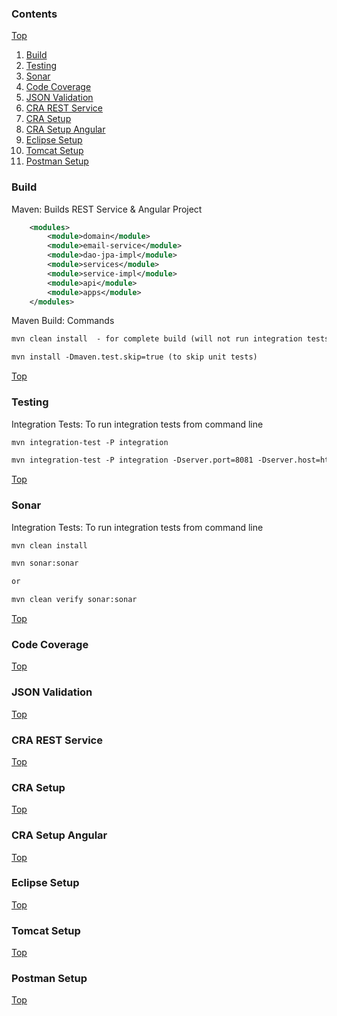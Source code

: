 ### Contents ###
[Top](#top)

1. [Build](#build)
1. [Testing](#testing)
1. [Sonar](#sonar)
1. [Code Coverage](#coverage)
1. [JSON Validation](#json-validation)
1. [CRA REST Service](#cra-rest-service)
1. [CRA Setup](#cra-setup)
1. [CRA Setup Angular](#cra-setup-angular)
1. [Eclipse Setup](#eclipse-setup)
1. [Tomcat Setup](#tomcat-setup)
1. [Postman Setup](#postman-setup)

### Build ###

Maven: Builds REST Service & Angular Project 
```xml
	<modules>
		<module>domain</module>
		<module>email-service</module>
		<module>dao-jpa-impl</module>
		<module>services</module>
		<module>service-impl</module>
		<module>api</module>
		<module>apps</module>
	</modules>
```

Maven Build: Commands
```xml
mvn clean install  - for complete build (will not run integration tests)

mvn install -Dmaven.test.skip=true (to skip unit tests)

```

[Top](#top)

### Testing ###

Integration Tests: To run integration tests from command line
```xml
mvn integration-test -P integration

mvn integration-test -P integration -Dserver.port=8081 -Dserver.host=http://localhost   - this command you can use if the host or port number is different from default.
```

[Top](#top)

### Sonar ###

Integration Tests: To run integration tests from command line
```xml
mvn clean install 

mvn sonar:sonar 

or 

mvn clean verify sonar:sonar	
```

[Top](#top)


### Code Coverage ###


[Top](#top)

### JSON Validation ###


[Top](#top)


### CRA REST Service ###


[Top](#top)

### CRA Setup ###


[Top](#top)

### CRA Setup Angular ###

[Top](#top)


### Eclipse Setup ###


[Top](#top)

### Tomcat Setup ###

[Top](#top)


### Postman Setup ###

[Top](#top)
